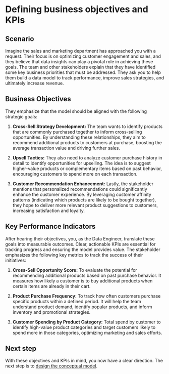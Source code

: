 # Defining business objectives and KPIs


## Scenario

Imagine the sales and marketing department has approached you with a request. Their focus is on optimizing customer engagement and sales, and they believe that data insights can play a pivotal role in achieving these goals. The team and other stakeholders explain that they have identified some key business priorities that must be addressed. They ask you to help them build a data model to track performance, improve sales strategies, and ultimately increase revenue. 

## **Business Objectives**

They emphasize that the model should be aligned with the following strategic goals:

1. **Cross-Sell Strategy Development:** The team wants to identify products that are commonly purchased together to inform cross-selling opportunities. By understanding these relationships, they aim to recommend additional products to customers at purchase, boosting the average transaction value and driving further sales.
    
2. **Upsell Tactics:** They also need to analyze customer purchase history in detail to identify opportunities for upselling. The idea is to suggest higher-value products or complementary items based on past behavior, encouraging customers to spend more on each transaction.
    
3. **Customer Recommendation Enhancement:** Lastly, the stakeholder mentions that personalized recommendations could significantly enhance the customer experience. By leveraging customer affinity patterns (indicating which products are likely to be bought together), they hope to deliver more relevant product suggestions to customers, increasing satisfaction and loyalty.
    

## **Key Performance Indicators**

After hearing their objectives, you, as the Data Engineer, translate these goals into measurable outcomes. Clear, actionable KPIs are essential for tracking progress and ensuring the model provides value. The stakeholder emphasizes the following key metrics to track the success of their initiatives:

1. **Cross-Sell Opportunity Score:** To evaluate the potential for recommending additional products based on past purchase behavior. It measures how likely a customer is to buy additional products when certain items are already in their cart.
    
2. **Product Purchase Frequency:** To track how often customers purchase specific products within a defined period. It will help the team understand product demand, identify popular products, and inform inventory and promotional strategies.
    
3. **Customer Spending by Product Category:** Total spend by customer to identify high-value product categories and target customers likely to spend more in those categories, optimizing marketing and sales efforts.
    

## Next step

With these objectives and KPIs in mind, you now have a clear direction. The next step is to [design the conceptual model](/learn/dp_developer_learn_track/create_semantic_model/design_conceptual_model/).